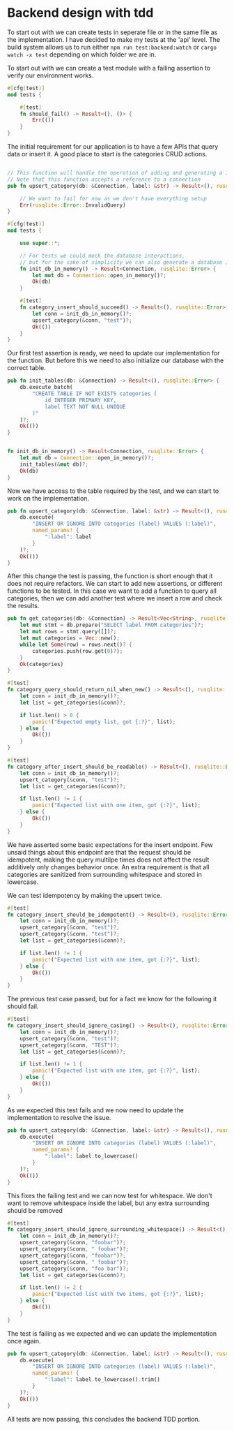 # Backend design with tdd

To start out with we can create tests in seperate file or in the same file as the implementation.
I have decided to make my tests at the 'api' level. 
The build system allows us to run either `npm run test:backend:watch` or `cargo watch -x test` depending on which folder we are in.

To start out with we can create a test module with a failing assertion to verify our environment works.

```rust
#[cfg(test)]
mod tests {

    #[test]
    fn should_fail() -> Result<(), ()> {
        Err(())
    }
}
```

The initial requirement for our application is to have a few APIs that query data or insert it.
A good place to start is the categories CRUD actions.

```rust

// This function will handle the operation of adding and generating a ID for the category
// Note that this function accepts a reference to a connection
pub fn upsert_category(db: &Connection, label: &str) -> Result<(), rusqlite::Error> {

    // We want to fail for now as we don't have everything setup
    Err(rusqlite::Error::InvalidQuery)
}

#[cfg(test)]
mod tests {

    use super::*;

    // For tests we could mock the database interactions, 
    // but for the sake of simplicity we can also generate a database in memory
    fn init_db_in_memory() -> Result<Connection, rusqlite::Error> {
        let mut db = Connection::open_in_memory()?;
        Ok(db)
    }

    #[test]
    fn category_insert_should_succeed() -> Result<(), rusqlite::Error>{
        let conn = init_db_in_memory()?;
        upsert_category(&conn, "test")?;
        Ok(())
    }
}
```

Our first test assertion is ready, we need to update our implementation for the function.
But before this we need to also initialize our database with the correct table.

```rust
pub fn init_tables(db: &Connection) -> Result<(), rusqlite::Error> {
    db.execute_batch(
        "CREATE TABLE IF NOT EXISTS categories (
            id INTEGER PRIMARY KEY,
            label TEXT NOT NULL UNIQUE
        )"
    )?;
    Ok(())
}


fn init_db_in_memory() -> Result<Connection, rusqlite::Error> {
    let mut db = Connection::open_in_memory()?;
    init_tables(&mut db)?;
    Ok(db)
}
```

Now we have access to the table required by the test, and we can start to work on the implementation.

```rust
pub fn upsert_category(db: &Connection, label: &str) -> Result<(), rusqlite::Error> {
    db.execute(
        "INSERT OR IGNORE INTO categories (label) VALUES (:label)",
        named_params! {
            ":label": label
        }
    )?;
    Ok(())
}
```

After this change the test is passing, the function is short enough that it does not require refactors.
We can start to add new assertions, or different functions to be tested. 
In this case we want to add a function to query all categories, 
then we can add another test where we insert a row and check the results.

```rust
pub fn get_categories(db: &Connection) -> Result<Vec<String>, rusqlite::Error> {
    let mut stmt = db.prepare("SELECT label FROM categories")?;
    let mut rows = stmt.query([])?;
    let mut categories = Vec::new();
    while let Some(row) = rows.next()? {
        categories.push(row.get(0)?);
    }
    Ok(categories)
}

#[test]
fn category_query_should_return_nil_when_new() -> Result<(), rusqlite::Error>{
    let conn = init_db_in_memory()?;
    let list = get_categories(&conn)?;

    if list.len() > 0 {
        panic!("Expected empty list, got {:?}", list);
    } else {
        Ok(())
    }
}

#[test]
fn category_after_insert_should_be_readable() -> Result<(), rusqlite::Error>{
    let conn = init_db_in_memory()?;
    upsert_category(&conn, "test")?;
    let list = get_categories(&conn)?;

    if list.len() != 1 {
        panic!("Expected list with one item, got {:?}", list);
    } else {
        Ok(())
    }
}
```

We have asserted some basic expectations for the insert endpoint.
Few unsaid things about this endpoint are that the request should be idempotent, making the query multilpe times does not affect the result additively only changes behavior once.
An extra requirement is that all categories are sanitized from surrounding whitespace and stored in lowercase.

We can test idempotency by making the upsert twice.

```rust
#[test]
fn category_insert_should_be_idempotent() -> Result<(), rusqlite::Error>{
    let conn = init_db_in_memory()?;
    upsert_category(&conn, "test")?;
    upsert_category(&conn, "test")?;
    let list = get_categories(&conn)?;

    if list.len() != 1 {
        panic!("Expected list with one item, got {:?}", list);
    } else {
        Ok(())
    }
}
```

The previous test case passed, but for a fact we know for the following it should fail.

```rust
#[test]
fn category_insert_should_ignore_casing() -> Result<(), rusqlite::Error>{
    let conn = init_db_in_memory()?;
    upsert_category(&conn, "test")?;
    upsert_category(&conn, "TEST")?;
    let list = get_categories(&conn)?;

    if list.len() != 1 {
        panic!("Expected list with one item, got {:?}", list);
    } else {
        Ok(())
    }
}
```


As we expected this test fails and we now need to update the implementation to resolve the issue.

```rust
pub fn upsert_category(db: &Connection, label: &str) -> Result<(), rusqlite::Error> {
    db.execute(
        "INSERT OR IGNORE INTO categories (label) VALUES (:label)",
        named_params! {
            ":label": label.to_lowercase()
        }
    )?;
    Ok(())
}
```

This fixes the failing test and we can now test for whitespace.
We don't want to remove whitespace inside the label, but any extra surrounding should be removed

```rust
#[test]
fn category_insert_should_ignore_surrounding_whitespace() -> Result<(), rusqlite::Error>{
    let conn = init_db_in_memory()?;
    upsert_category(&conn, "foobar")?;
    upsert_category(&conn, " foobar")?;
    upsert_category(&conn, "foobar")?;
    upsert_category(&conn, " foobar")?;
    upsert_category(&conn, "foo bar")?;
    let list = get_categories(&conn)?;

    if list.len() != 2 {
        panic!("Expected list with two items, got {:?}", list);
    } else {
        Ok(())
    }
}
```

The test is failing as we expected and we can update the implementation once again.

```rust
pub fn upsert_category(db: &Connection, label: &str) -> Result<(), rusqlite::Error> {
    db.execute(
        "INSERT OR IGNORE INTO categories (label) VALUES (:label)",
        named_params! {
            ":label": label.to_lowercase().trim()
        }
    )?;
    Ok(())
}
```

All tests are now passing, this concludes the backend TDD portion.
